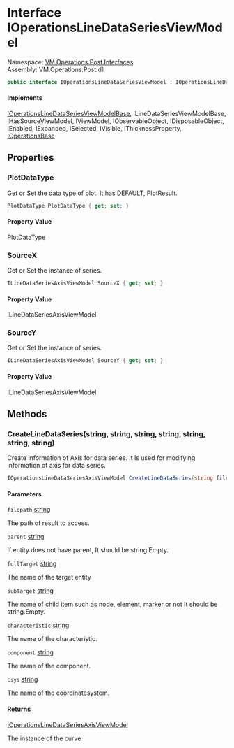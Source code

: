 # Interface IOperationsLineDataSeriesViewModel

Namespace: [VM.Operations.Post.Interfaces](VM.Operations.Post.Interfaces.md)  
Assembly: VM.Operations.Post.dll  

```csharp
public interface IOperationsLineDataSeriesViewModel : IOperationsLineDataSeriesViewModelBase, ILineDataSeriesViewModelBase, IHasSourceViewModel, IViewModel, IObservableObject, IDisposableObject, IEnabled, IExpanded, ISelected, IVisible, IThicknessProperty, IOperationsBase
```

#### Implements

[IOperationsLineDataSeriesViewModelBase](VM.Operations.Post.Interfaces.IOperationsLineDataSeriesViewModelBase.md), 
ILineDataSeriesViewModelBase, 
IHasSourceViewModel, 
IViewModel, 
IObservableObject, 
IDisposableObject, 
IEnabled, 
IExpanded, 
ISelected, 
IVisible, 
IThicknessProperty, 
[IOperationsBase](VM.Operations.Post.Interfaces.IOperationsBase.md)

## Properties

### PlotDataType

Get or Set the data type of plot. It has DEFAULT, PlotResult.

```csharp
PlotDataType PlotDataType { get; set; }
```

#### Property Value

 PlotDataType

### SourceX

Get or Set the instance of series.

```csharp
ILineDataSeriesAxisViewModel SourceX { get; set; }
```

#### Property Value

 ILineDataSeriesAxisViewModel

### SourceY

Get or Set the instance of series.

```csharp
ILineDataSeriesAxisViewModel SourceY { get; set; }
```

#### Property Value

 ILineDataSeriesAxisViewModel

## Methods

### CreateLineDataSeries\(string, string, string, string, string, string, string\)

Create information of Axis for data series. It is used for modifying information of axis for data series.

```csharp
IOperationsLineDataSeriesAxisViewModel CreateLineDataSeries(string filepath, string parent, string fullTarget, string subTarget, string characteristic, string component, string csys)
```

#### Parameters

`filepath` [string](https://learn.microsoft.com/dotnet/api/system.string)

The path of result to access.

`parent` [string](https://learn.microsoft.com/dotnet/api/system.string)

If entity does not have parent, It should be string.Empty.

`fullTarget` [string](https://learn.microsoft.com/dotnet/api/system.string)

The name of the target entity

`subTarget` [string](https://learn.microsoft.com/dotnet/api/system.string)

The name of child item such as node, element, marker or not It should be string.Empty.

`characteristic` [string](https://learn.microsoft.com/dotnet/api/system.string)

The name of the characteristic.

`component` [string](https://learn.microsoft.com/dotnet/api/system.string)

The name of the component.

`csys` [string](https://learn.microsoft.com/dotnet/api/system.string)

The name of the coordinatesystem.

#### Returns

 [IOperationsLineDataSeriesAxisViewModel](VM.Operations.Post.Interfaces.IOperationsLineDataSeriesAxisViewModel.md)

The instance of the curve


